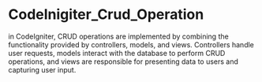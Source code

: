 # CodeInigiter_Crud_Operation
in CodeIgniter, CRUD operations are implemented by combining the functionality provided by controllers, models, and views. Controllers handle user requests, models interact with the database to perform CRUD operations, and views are responsible for presenting data to users and capturing user input.
